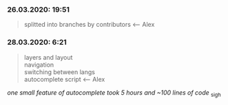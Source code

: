 ### 26.03.2020: 19:51
>splitted into branches by contributors <-- Alex

### 28.03.2020: 6:21
> layers and layout   
> navigation  
> switching between langs  
> autocomplete script  <-- Alex

_one small feature of autocomplete took 5 hours and ~100 lines of code_ <sub>sigh</sub>
